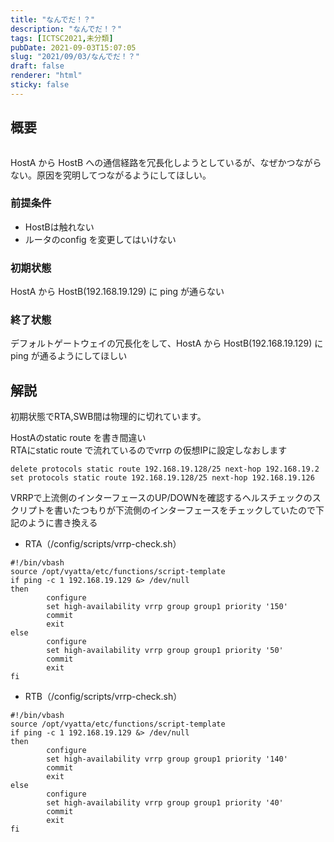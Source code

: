 ```yaml
---
title: "なんでだ！？"
description: "なんでだ！？"
tags: [ICTSC2021,未分類]
pubDate: 2021-09-03T15:07:05
slug: "2021/09/03/なんでだ！？"
draft: false
renderer: "html"
sticky: false
---
```



<h2>概要</h2>



<figure class="wp-block-image"><img decoding="async" src="https://i.imgur.com/Q54bd2a.png.webp" alt=""/></figure>



<p>HostA から HostB への通信経路を冗長化しようとしているが、なぜかつながらない。原因を究明してつながるようにしてほしい。<br>
</p>



<h3>前提条件</h3>



<ul><li>HostBは触れない</li><li>ルータのconfig を変更してはいけない</li></ul>



<h3>初期状態</h3>



<p>HostA から HostB(192.168.19.129) に ping が通らない</p>



<h3>終了状態</h3>



<p>デフォルトゲートウェイの冗長化をして、HostA から HostB(192.168.19.129) に ping が通るようにしてほしい</p>



<h2>解説</h2>



<p>初期状態でRTA,SWB間は物理的に切れています。</p>



<p>HostAのstatic route を書き間違い<br>
RTAにstatic route で流れているのでvrrp の仮想IPに設定しなおします</p>


<div class="wp-block-syntaxhighlighter-code "><pre class="brush: plain; title: ; title: ; notranslate" title=""><code>delete protocols static route 192.168.19.128/25 next-hop 192.168.19.2
set protocols static route 192.168.19.128/25 next-hop 192.168.19.126</code></pre></div>


<p>VRRPで上流側のインターフェースのUP/DOWNを確認するヘルスチェックのスクリプトを書いたつもりが下流側のインターフェースをチェックしていたので下記のように書き換える</p>



<ul><li>RTA（/config/scripts/vrrp-check.sh）</li></ul>


<div class="wp-block-syntaxhighlighter-code "><pre class="brush: plain; title: ; title: ; notranslate" title=""><code>#!/bin/vbash
source /opt/vyatta/etc/functions/script-template
if ping -c 1 192.168.19.129 &amp;&gt; /dev/null
then
        configure
        set high-availability vrrp group group1 priority '150'
        commit
        exit
else
        configure
        set high-availability vrrp group group1 priority '50'
        commit
        exit
fi</code></pre></div>


<ul><li>RTB（/config/scripts/vrrp-check.sh）</li></ul>


<div class="wp-block-syntaxhighlighter-code "><pre class="brush: plain; title: ; title: ; notranslate" title=""><code>#!/bin/vbash
source /opt/vyatta/etc/functions/script-template
if ping -c 1 192.168.19.129 &amp;&gt; /dev/null
then
        configure
        set high-availability vrrp group group1 priority '140'
        commit
        exit
else
        configure
        set high-availability vrrp group group1 priority '40'
        commit
        exit
fi</code></pre></div>